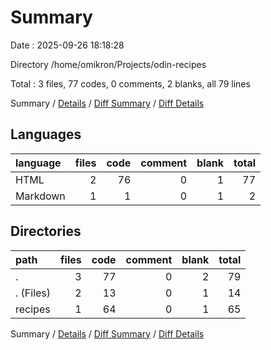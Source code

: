 # Summary

Date : 2025-09-26 18:18:28

Directory /home/omikron/Projects/odin-recipes

Total : 3 files,  77 codes, 0 comments, 2 blanks, all 79 lines

Summary / [Details](details.md) / [Diff Summary](diff.md) / [Diff Details](diff-details.md)

## Languages
| language | files | code | comment | blank | total |
| :--- | ---: | ---: | ---: | ---: | ---: |
| HTML | 2 | 76 | 0 | 1 | 77 |
| Markdown | 1 | 1 | 0 | 1 | 2 |

## Directories
| path | files | code | comment | blank | total |
| :--- | ---: | ---: | ---: | ---: | ---: |
| . | 3 | 77 | 0 | 2 | 79 |
| . (Files) | 2 | 13 | 0 | 1 | 14 |
| recipes | 1 | 64 | 0 | 1 | 65 |

Summary / [Details](details.md) / [Diff Summary](diff.md) / [Diff Details](diff-details.md)